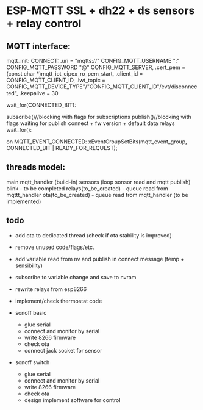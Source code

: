 # ESP-MQTT SSL + dh22 + ds sensors + relay control

## MQTT interface:

mqtt_init:
CONNECT:
    .uri = "mqtts://" CONFIG_MQTT_USERNAME ":" CONFIG_MQTT_PASSWORD "@" CONFIG_MQTT_SERVER,
    .cert_pem = (const char *)mqtt_iot_cipex_ro_pem_start,
    .client_id = CONFIG_MQTT_CLIENT_ID,
    .lwt_topic = CONFIG_MQTT_DEVICE_TYPE"/"CONFIG_MQTT_CLIENT_ID"/evt/disconnected",
    .keepalive = 30

wait_for(CONNECTED_BIT):

subscribe()//blocking with flags for subscriptions
publish()//blocking with flags waiting for publish
  connect + fw version + default data
  relays
wait_for():

on MQTT_EVENT_CONNECTED:
    xEventGroupSetBits(mqtt_event_group, CONNECTED_BIT | READY_FOR_REQUEST);
    

## threads model:
 main
 mqtt_handler (build-in)
 sensors (loop sonsor read and mqtt publish)
 blink - to be completed
 relays(to_be_created) - queue read from mqttt_handler
 ota(to_be_created) - queue read from mqtt_handler (to be implemented)

## todo
 * add ota to dedicated thread (check if ota stability is improved)
 * remove unused code/flags/etc.
 * add variable read from nv and publish in connect message (temp + sensibility)
 * subscribe to variable change and save to nvram
 * rewrite relays from esp8266
 * implement/check thermostat code

 * sonoff basic
   * glue serial
   * connect and monitor by serial
   * write 8266 firmware
   * check ota
   * connect jack socket for sensor
 * sonoff switch
   * glue serial
   * connect and monitor by serial
   * write 8266 firmware
   * check ota
   * design implement software for control